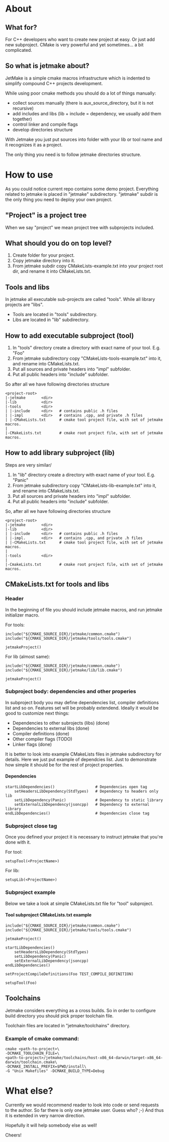 # About
## What for?
For C++ developers who want to create new project at easy. Or just add new subproject.
CMake is very powerful and yet sometimes... a bit complicated.

## So what is jetmake about?
JetMake is a simple cmake macros infrastructure which is
indented to simplify compound C++ projects development.

While using poor cmake methods you should do a lot of things manually:
* collect sources manually (there is aux_source_directory, but it is not recursive)
* add includes and libs (lib + include = dependency, we usually add them together) 
* control linker and compile flags
* develop directories structure

With Jetmake you just put sources into folder with your lib or tool name and it
recognizes it as a project.

The only thing you need is to follow jetmake directories structure.

# How to use
As you could notice current repo contains some demo project. Everything related to
jetmake is placed in "jetmake" subdirectory. "jetmake" subdir is the only thing you need to
deploy your own project.

## "Project" is a project tree
When we say "project" we mean project tree with subprojects included.
 
## What should you do on top level?
1. Create folder for your project.
2. Copy jetmake directory into it.
3. From jetmake subdir copy CMakeLists-example.txt into your project root dir, and
   rename it into CMakeLists.txt.
   
## Tools and libs
In jetmake all executable sub-projects are called "tools".
While all library projects
are "libs".
* Tools are located in "tools" subdirectory.
* Libs are located in "lib" subdirectory.
   
## How to add executable subproject (tool)

1. In "tools" directory create a directory with exact name of your tool. E.g. "Foo"
2. From jetmake subdirectory copy "CMakeLists-tools-example.txt" into it,
   and rename into CMakeLists.txt.
3. Put all sources and private headers into "impl" subfolder.
4. Put all public headers into "include" subfolder.

So after all we have following directories structure

    <project-root>
    |-jetmake       <dir>
    |-lib           <dir>
    |-tools         <dir>
    | |-include     <dir>   # contains public .h files
    | |-impl        <dir>   # contains .cpp, and private .h files
    | |-CMakeLists.txt      # cmake tool project file, with set of jetmake macros.
    |
    |-CMakeLists.txt        # cmake root project file, with set of jetmake macros.
    
## How to add library subproject (lib)

Steps are very similar/

1. In "lib" directory create a directory with exact name of your tool. E.g. "Panic"
2. From jetmake subdirectory copy "CMakeLists-lib-example.txt" into it,
   and rename into CMakeLists.txt.
3. Put all sources and private headers into "impl" subfolder.
4. Put all public headers into "include" subfolder.

So, after all we have following directories structure

    <project-root>
    |-jetmake       <dir>
    |-lib           <dir>
    | |-include     <dir>   # contains public .h files
    | |-impl.       <dir>   # contains .cpp, and private .h files
    | |-CMakeLists.txt      # cmake tool project file, with set of jetmake macros.
    |
    |-tools         <dir>
    |
    |-CmakeLists.txt        # cmake root project file, with set of jetmake macros.

## CMakeLists.txt for tools and libs

### Header

In the beginning of file you should include jetmake macros, and run jetmake initializer macro.

For tools:

    include("${CMAKE_SOURCE_DIR}/jetmake/common.cmake")
    include("${CMAKE_SOURCE_DIR}/jetmake/tools/tools.cmake")

    jetmakeProject()

For lib (almost same):

    include("${CMAKE_SOURCE_DIR}/jetmake/common.cmake")
    include("${CMAKE_SOURCE_DIR}/jetmake/lib/lib.cmake")

    jetmakeProject()

### Subproject body: dependencies and other properies

In subproject body you may define dependencies list, compiler definitions list and so on.
Features set will be probably extendend. Ideally it would be good to customize next things:

* Dependencies to other subrojects (libs) (done)
* Dependencies to external libs (done)
* Compiler definitions (done)
* Other compiler flags (TODO)
* Linker flags (done)

It is better to look into example CMakeLists files in jetmake subdirectory for details.
Here we just put example of dependcies list. Just to demonstrate how simple it should
be for the rest of project properties.

#### Dependencies

    startLibDependencies()                  # Dependencies open tag
        setHeadersLibDependency(StdTypes)   # Dependency to headers only lib
        setLibDependency(Panic)             # Dependency to static library
        setExternalLibDependency(jsoncpp)   # Dependency to external library
    endLibDependencies()                    # Dependencies close tag

### Subproject close tag

Once you defined your project it is necessary to instruct jetmake that you're done with it.

For tool:

    setupTool(<ProjectName>)


For lib:

    setupLib(<ProjectName>)

### Subproject example

Below we take a look at simple CMakeLists.txt file for "tool" subproject.

#### Tool subproject CMakeLists.txt example

    include("${CMAKE_SOURCE_DIR}/jetmake/common.cmake")
    include("${CMAKE_SOURCE_DIR}/jetmake/tools/tools.cmake")

    jetmakeProject()

    startLibDependencies()
        setHeadersLibDependency(StdTypes)
        setLibDependency(Panic)
        setExternalLibDependency(jsoncpp)
    endLibDependencies()

    setProjectCompileDefinitions(Foo TEST_COMPILE_DEFINITION)

    setupTool(Foo)

## Toolchains
Jetmake considers everything as a cross builds. So in order to configure build directory
you should pick proper toolchain file.

Toolchain files are located in "jetmake/toolchains" directory.

### Example of cmake command:

    cmake <path-to-project>\
    -DCMAKE_TOOLCHAIN_FILE=\
    <path-to-project>/jetmake/toolchains/host-x86_64-darwin/target-x86_64-darwin/toolchain.cmake\
    -DCMAKE_INSTALL_PREFIX=$PWD/install\
    -G "Unix Makefiles" -DCMAKE_BUILD_TYPE=Debug

# What else?

Currently we would recommend reader to look into code or send requests to the author.
So far there is only one jetmake user. Guess who? ;-) And thus it is extended in
very narrow direction.

Hopefully it will help somebody else as well!

Cheers!
